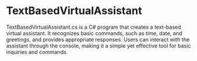 # TextBasedVirtualAssistant
TextBasedVirtualAssistant.cs is a C# program that creates a text-based virtual assistant. It recognizes basic commands, such as time, date, and greetings, and provides appropriate responses. Users can interact with the assistant through the console, making it a simple yet effective tool for basic inquiries and commands.
